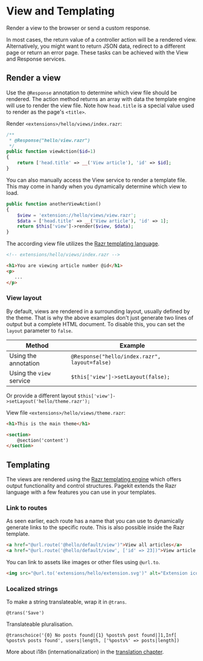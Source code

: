 # View and Templating
<p class="uk-article-lead">Render a view to the browser or send a custom response.</p>

In most cases, the return value of a controller action will be a rendered view. Alternatively, you might want to return JSON data, redirect to a different page or return an error page. These tasks can be achieved with the View and Response services.

## Render a view
Use the `@Response` annotation to determine which view file should be rendered. The action method returns an array with data the template engine will use to render the view file.  Note how `head.title` is a special value used to render as the page's `<title>`.

Render `<extensions>/hello/views/index.razr`:

```php
/**
 * @Response("hello/view.razr")
 */
public function viewAction($id=1)
{
    return ['head.title' => __('View article'), 'id' => $id];
}
```

You can also manually access the View service to render a template file. This may come in handy when you dynamically determine which view to load.

```php
public function anotherViewAction()
{
    $view = 'extension://hello/views/view.razr';
    $data = ['head.title' => __('View article'), 'id' => 1];
    return $this['view']->render($view, $data);
}
```

The according view file utilizes the [Razr templating language](https://github.com/pagekit/razr).

```HTML
<!-- extensions/hello/views/index.razr -->

<h1>You are viewing article number @id</h1>
<p>
   ...
</p>
```

### View layout
By default, views are rendered in a surrounding layout, usually defined by the theme. That is why the above examples don't just generate two lines of output but a complete HTML document. To disable this, you can set the `layout` parameter to `false`.

Method                   | Example
------------------------ | ---------------------------------------------
Using the annotation     | `@Response("hello/index.razr", layout=false)`
Using the `view` service | `$this['view']->setLayout(false);`

Or provide a different layout `$this['view']->setLayout('hello/theme.razr');`

View file `<extensions>/hello/views/theme.razr`:

```HTML
<h1>This is the main theme</h1>

<section>
    @section('content')
</section>
```

## Templating
The views are rendered using the [Razr templating engine](https://github.com/pagekit/razr) which offers output functionality and control structures. Pagekit extends the Razr language with a few features you can use in your templates.

### Link to routes
As seen earlier, each route has a name that you can use to dynamically generate links to the specific route. This is also possible inside the Razr template.

```HTML
<a href="@url.route('@hello/default/view')">View all articles</a>
<a href="@url.route('@hello/default/view', ['id' => 23])">View article 23</a>
```

You can link to assets like images or other files using `@url.to`.

```HTML
<img src="@url.to('extensions/hello/extension.svg')" alt="Extension icon" />
```

### Localized strings
To make a string translateable, wrap it in `@trans`.

```
@trans('Save')
```

Translateable pluralisation.

```
@transchoice('{0} No posts found|{1} %posts% post found|]1,Inf[ %posts% posts found', users|length, ['%posts%' => posts|length])
```

More about i18n (internationalization) in the [translation chapter](translation.md).
